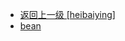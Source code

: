 - [返回上一级 [heibaiying]](notes/code/Flink/flink-kafka-integration/src/main/java/com/heibaiying/)
- [bean](notes/code/Flink/flink-kafka-integration/src/main/java/com/heibaiying/bean/)

